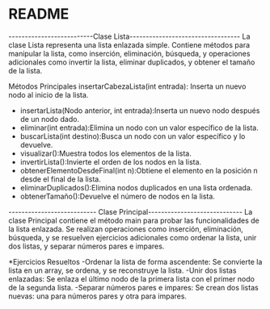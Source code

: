 # README #

--------------------------Clase Lista----------------------------------
La clase Lista representa una lista enlazada simple. Contiene métodos para manipular la lista, como inserción, eliminación, búsqueda, y operaciones adicionales como invertir la lista, eliminar duplicados, y obtener el tamaño de la lista.


Métodos Principales
insertarCabezaLista(int entrada): Inserta un nuevo nodo al inicio de la lista.

- insertarLista(Nodo anterior, int entrada):Inserta un nuevo nodo después de un nodo dado.
- eliminar(int entrada):Elimina un nodo con un valor específico de la lista.
- buscarLista(int destino):Busca un nodo con un valor específico y lo devuelve.
- visualizar():Muestra todos los elementos de la lista.
- invertirLista():Invierte el orden de los nodos en la lista.
- obtenerElementoDesdeFinal(int n):Obtiene el elemento en la posición n desde el final de la lista.
- eliminarDuplicados():Elimina nodos duplicados en una lista ordenada.
- obtenerTamaño():Devuelve el número de nodos en la lista.


--------------------------- Clase Principal-----------------------------
La clase Principal contiene el método main para probar las funcionalidades de la lista enlazada. Se realizan operaciones como inserción, eliminación, búsqueda, y se resuelven ejercicios adicionales como ordenar la lista, unir dos listas, y separar números pares e impares.

*Ejercicios Resueltos
-Ordenar la lista de forma ascendente: Se convierte la lista en un array, se ordena, y se reconstruye la lista.
-Unir dos listas enlazadas: Se enlaza el último nodo de la primera lista con el primer nodo de la segunda lista.
-Separar números pares e impares: Se crean dos listas nuevas: una para números pares y otra para impares.
